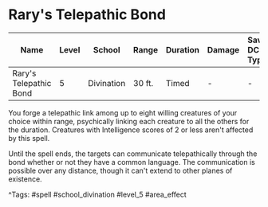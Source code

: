 # Rary's Telepathic Bond

| Name | Level | School | Range | Duration | Damage | Save DC & Type |
|------|-------|--------|-------|----------|--------|----------------|
| Rary's Telepathic Bond | 5 | Divination | 30 ft. | Timed | - | - |

You forge a telepathic link among up to eight willing creatures of your choice within range, psychically linking each creature to all the others for the duration. Creatures with Intelligence scores of 2 or less aren't affected by this spell.

Until the spell ends, the targets can communicate telepathically through the bond whether or not they have a common language. The communication is possible over any distance, though it can't extend to other planes of existence.

^Tags: #spell #school_divination #level_5 #area_effect